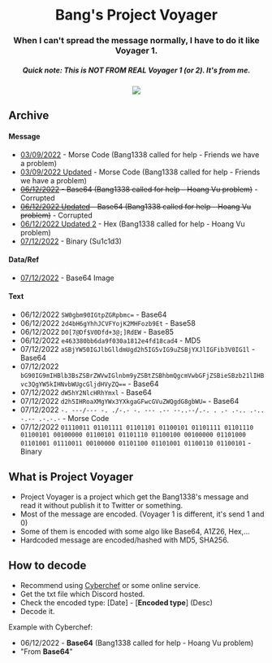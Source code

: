 <h1 align="center">
Bang's Project Voyager
</h1>

<h3 align="center">
When I can't spread the message normally, I have to do it like Voyager 1.
</h3>

<h5 align="center">
Quick note: This is NOT FROM REAL Voyager 1 (or 2). It's from me.
</h5>

<p align="center"> 
  <kbd>
<img src="https://user-images.githubusercontent.com/75790567/205827280-25d25251-0cc7-4383-8da0-60b809904252.png">
  </kbd>
</p>

## Archive
#### Message
- [03/09/2022](https://cdn.discordapp.com/attachments/954077931360124939/1015551833864937502/message.txt) - Morse Code (Bang1338 called for help - Friends we have a problem)
- [03/09/2022 Updated](https://cdn.discordapp.com/attachments/779629784509579288/1015599860134719590/message.txt) - Morse Code (Bang1338 called for help - Friends we have a problem)
- ~~[06/12/2022](https://cdn.discordapp.com/attachments/945841557226020888/1049557984847609888/bangs.voyager_base64.txt) - Base64 (Bang1338 called for help - Hoang Vu problem)~~ - Corrupted
- ~~[06/12/2022 Updated](https://cdn.discordapp.com/attachments/945841557226020888/1049614641573150730/bangs.voyager_base64.txt) - Base64 (Bang1338 called for help - Hoang Vu problem)~~ - Corrupted
- [06/12/2022 Updated 2](https://cdn.discordapp.com/attachments/954077931360124939/1049616536714887209/bangs.voyager_hex.txt) - Hex (Bang1338 called for help - Hoang Vu problem)
- [07/12/2022](https://cdn.discordapp.com/attachments/1031628450928267397/1050062707468021830/bangs.voyager_binary.txt) - Binary (Su1c1d3)

#### Data/Ref
- [07/12/2022](https://cdn.discordapp.com/attachments/1031628450928267397/1050064416244244601/bangs.voyager_base64.txt) - Base64 Image

#### Text
- 06/12/2022 `SW0gbm90IGtpZGRpbmc=` - Base64
- 06/12/2022 `2d4bH6gYhhJCVFYojK2MHFozb9Et` - Base58
- 06/12/2022 `D0[7@Df$V0Dfd+3@;]RdEW` - Base85
- 06/12/2022 `e463380bb6da9f030a1812e4fd18cad4` - MD5
- 07/12/2022 `aSBjYW50IGJlbGlldmUgd2h5IG5vIG9uZSBjYXJlIGFib3V0IG1l` - Base64
- 07/12/2022 `bG90IG9mIHBlb3BsZSBrZWVwIGlnbm9yZSBtZSBhbmQgcmVwbGFjZSBieSBzb21lIHBvc3QgYW5kIHNvbWUgcGljdHVyZQ==` - Base64
- 07/12/2022 `dW5hY2NlcHRhYmxl` - Base64
- 07/12/2022 `d2h5IHRoaXMgYWx3YXkgaGFwcGVuZWQgdG8gbWU=` - Base64
- 07/12/2022 `-. ---/--- -. ./-.- -. --- .-- --..--/.-. . .- .-.. .-.. -.-- .-.-.-` - Morse Code
- 07/12/2022 `01110011 01101111 01101101 01100101 01101111 01101110 01100101 00100000 01100101 01101110 01100100 00100000 01101000 01101001 01110011 00100000 01101100 01101001 01100110 01100101` - Binary

## What is Project Voyager
- Project Voyager is a project which get the Bang1338's message and read it without publish it to Twitter or something. 
- Most of the message are encoded. (Voyager 1 is different, it's send 1 and 0)
- Some of them is encoded with some algo like Base64, A1Z26, Hex,...
- Hardcoded message are encoded/hashed with MD5, SHA256.

## How to decode
- Recommend using [Cyberchef](https://gchq.github.io/CyberChef/) or some online service.
- Get the txt file which Discord hosted.
- Check the encoded type: [Date] - [**Encoded type**] (Desc)
- Decode it.

Example with Cyberchef:
- 06/12/2022 - **Base64** (Bang1338 called for help - Hoang Vu problem)
- "From **Base64**"
